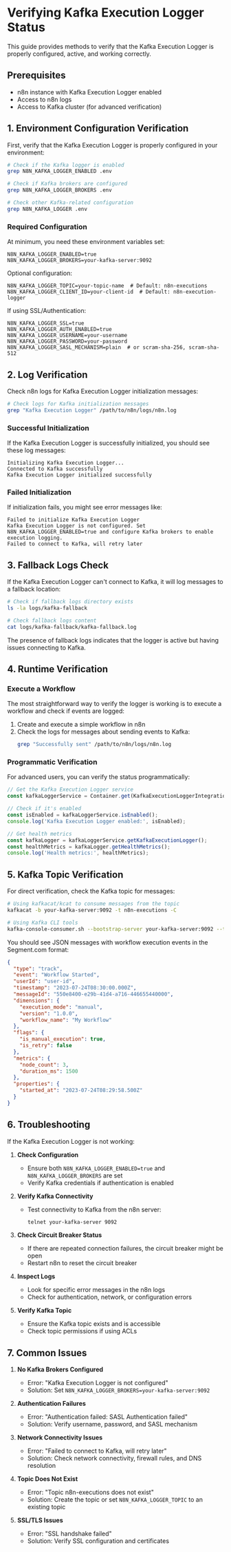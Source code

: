 # Verifying Kafka Execution Logger Status

This guide provides methods to verify that the Kafka Execution Logger is properly configured, active, and working correctly.

## Prerequisites

- n8n instance with Kafka Execution Logger enabled
- Access to n8n logs
- Access to Kafka cluster (for advanced verification)

## 1. Environment Configuration Verification

First, verify that the Kafka Execution Logger is properly configured in your environment:

```bash
# Check if the Kafka logger is enabled
grep N8N_KAFKA_LOGGER_ENABLED .env

# Check if Kafka brokers are configured
grep N8N_KAFKA_LOGGER_BROKERS .env

# Check other Kafka-related configuration
grep N8N_KAFKA_LOGGER .env
```

### Required Configuration

At minimum, you need these environment variables set:

```
N8N_KAFKA_LOGGER_ENABLED=true
N8N_KAFKA_LOGGER_BROKERS=your-kafka-server:9092
```

Optional configuration:
```
N8N_KAFKA_LOGGER_TOPIC=your-topic-name  # Default: n8n-executions
N8N_KAFKA_LOGGER_CLIENT_ID=your-client-id  # Default: n8n-execution-logger
```

If using SSL/Authentication:
```
N8N_KAFKA_LOGGER_SSL=true
N8N_KAFKA_LOGGER_AUTH_ENABLED=true
N8N_KAFKA_LOGGER_USERNAME=your-username
N8N_KAFKA_LOGGER_PASSWORD=your-password
N8N_KAFKA_LOGGER_SASL_MECHANISM=plain  # or scram-sha-256, scram-sha-512
```

## 2. Log Verification

Check n8n logs for Kafka Execution Logger initialization messages:

```bash
# Check logs for Kafka initialization messages
grep "Kafka Execution Logger" /path/to/n8n/logs/n8n.log
```

### Successful Initialization

If the Kafka Execution Logger is successfully initialized, you should see these log messages:

```
Initializing Kafka Execution Logger...
Connected to Kafka successfully
Kafka Execution Logger initialized successfully
```

### Failed Initialization

If initialization fails, you might see error messages like:

```
Failed to initialize Kafka Execution Logger
Kafka Execution Logger is not configured. Set N8N_KAFKA_LOGGER_ENABLED=true and configure Kafka brokers to enable execution logging.
Failed to connect to Kafka, will retry later
```

## 3. Fallback Logs Check

If the Kafka Execution Logger can't connect to Kafka, it will log messages to a fallback location:

```bash
# Check if fallback logs directory exists
ls -la logs/kafka-fallback

# Check fallback logs content
cat logs/kafka-fallback/kafka-fallback.log
```

The presence of fallback logs indicates that the logger is active but having issues connecting to Kafka.

## 4. Runtime Verification

### Execute a Workflow

The most straightforward way to verify the logger is working is to execute a workflow and check if events are logged:

1. Create and execute a simple workflow in n8n
2. Check the logs for messages about sending events to Kafka:
   ```bash
   grep "Successfully sent" /path/to/n8n/logs/n8n.log
   ```

### Programmatic Verification

For advanced users, you can verify the status programmatically:

```typescript
// Get the Kafka Execution Logger service
const kafkaLoggerService = Container.get(KafkaExecutionLoggerIntegrationService);

// Check if it's enabled
const isEnabled = kafkaLoggerService.isEnabled();
console.log('Kafka Execution Logger enabled:', isEnabled);

// Get health metrics
const kafkaLogger = kafkaLoggerService.getKafkaExecutionLogger();
const healthMetrics = kafkaLogger.getHealthMetrics();
console.log('Health metrics:', healthMetrics);
```

## 5. Kafka Topic Verification

For direct verification, check the Kafka topic for messages:

```bash
# Using kafkacat/kcat to consume messages from the topic
kafkacat -b your-kafka-server:9092 -t n8n-executions -C

# Using Kafka CLI tools
kafka-console-consumer.sh --bootstrap-server your-kafka-server:9092 --topic n8n-executions --from-beginning
```

You should see JSON messages with workflow execution events in the Segment.com format:

```json
{
  "type": "track",
  "event": "Workflow Started",
  "userId": "user-id",
  "timestamp": "2023-07-24T08:30:00.000Z",
  "messageId": "550e8400-e29b-41d4-a716-446655440000",
  "dimensions": {
    "execution_mode": "manual",
    "version": "1.0.0",
    "workflow_name": "My Workflow"
  },
  "flags": {
    "is_manual_execution": true,
    "is_retry": false
  },
  "metrics": {
    "node_count": 3,
    "duration_ms": 1500
  },
  "properties": {
    "started_at": "2023-07-24T08:29:58.500Z"
  }
}
```

## 6. Troubleshooting

If the Kafka Execution Logger is not working:

1. **Check Configuration**
   - Ensure both `N8N_KAFKA_LOGGER_ENABLED=true` and `N8N_KAFKA_LOGGER_BROKERS` are set
   - Verify Kafka credentials if authentication is enabled

2. **Verify Kafka Connectivity**
   - Test connectivity to Kafka from the n8n server:
     ```bash
     telnet your-kafka-server 9092
     ```

3. **Check Circuit Breaker Status**
   - If there are repeated connection failures, the circuit breaker might be open
   - Restart n8n to reset the circuit breaker

4. **Inspect Logs**
   - Look for specific error messages in the n8n logs
   - Check for authentication, network, or configuration errors

5. **Verify Kafka Topic**
   - Ensure the Kafka topic exists and is accessible
   - Check topic permissions if using ACLs

## 7. Common Issues

1. **No Kafka Brokers Configured**
   - Error: "Kafka Execution Logger is not configured"
   - Solution: Set `N8N_KAFKA_LOGGER_BROKERS=your-kafka-server:9092`

2. **Authentication Failures**
   - Error: "Authentication failed: SASL Authentication failed"
   - Solution: Verify username, password, and SASL mechanism

3. **Network Connectivity Issues**
   - Error: "Failed to connect to Kafka, will retry later"
   - Solution: Check network connectivity, firewall rules, and DNS resolution

4. **Topic Does Not Exist**
   - Error: "Topic n8n-executions does not exist"
   - Solution: Create the topic or set `N8N_KAFKA_LOGGER_TOPIC` to an existing topic

5. **SSL/TLS Issues**
   - Error: "SSL handshake failed"
   - Solution: Verify SSL configuration and certificates
